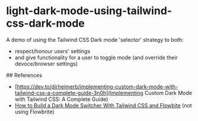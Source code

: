# light-dark-mode-using-tailwind-css-dark-mode

A demo of using the Tailwind CSS Dark mode 'selector' strategy to both:

- respect/honour users' settings
- and give functionality for a user to toggle mode (and override their devoce/browser settings)

## References

- [https://dev.to/dirheimerb/implementing-custom-dark-mode-with-tailwind-css-a-complete-guide-3n0h](Implementing Custom Dark Mode with Tailwind CSS: A Complete Guide)
- [How to Build a Dark Mode Switcher With Tailwind CSS and Flowbite](https://www.freecodecamp.org/news/how-to-build-a-dark-mode-switcher-with-tailwind-css-and-flowbite/) (not using Flowbrite)
